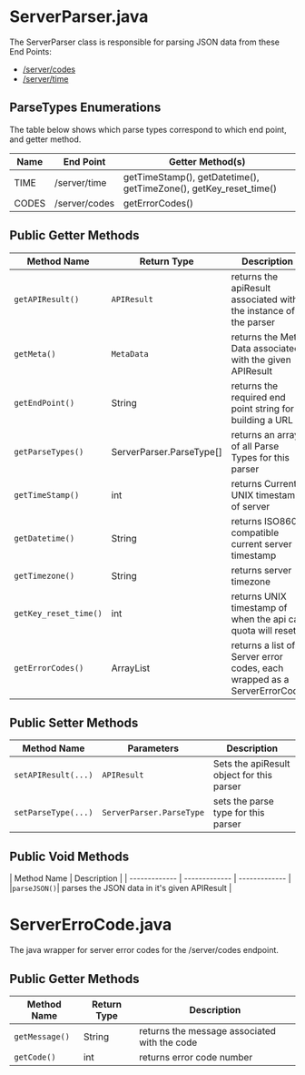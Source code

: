 # ServerParser.java
The ServerParser class is responsible for parsing JSON data from these End Points:
* [/server/codes](https://github.com/uWaterloo/api-documentation/blob/master/v2/server/codes.md)
* [/server/time](https://github.com/uWaterloo/api-documentation/blob/master/v2/server/time.md)

## ParseTypes Enumerations
The table below shows which parse types correspond to which end point, and getter method.

| Name  | End Point | Getter Method(s) |
| ------------- | ------------- |------------- |
| TIME  | /server/time  | getTimeStamp(), getDatetime(), getTimeZone(), getKey_reset_time()|
| CODES  | /server/codes  | getErrorCodes()|

## Public Getter Methods
| Method Name  | Return Type | Description |
| ------------- | ------------- | ------------- |
|`getAPIResult()`|`APIResult`|returns the apiResult associated with the instance of the parser|
|`getMeta()`|`MetaData`|returns the Meta Data associated with the given APIResult|
|`getEndPoint()`|String|returns the required end point string for building a URL|
|`getParseTypes()`|ServerParser.ParseType[]|returns an array of all Parse Types for this parser|
| `getTimeStamp()`| int | returns Current UNIX timestamp of server|
| `getDatetime()`  | String | returns ISO8601 compatible current server timestamp |
| `getTimezone()` | String | returns server timezone |
| `getKey_reset_time()` | int | returns UNIX timestamp of when the api call quota will reset |
| `getErrorCodes()` | ArrayList<ServerErrorCode> | returns a list of Server error codes, each wrapped as a ServerErrorCode|

## Public Setter Methods
| Method Name  | Parameters | Description |
| ------------- | ------------- | ------------- |
|`setAPIResult(...)`| `APIResult` |Sets the apiResult object for this parser|
|`setParseType(...)`| `ServerParser.ParseType` | sets the parse type for this parser |

## Public Void Methods
| Method Name  | Description |
| ------------- | ------------- | ------------- |
|`parseJSON()`| parses the JSON data in it's given APIResult |

# ServerErroCode.java
The java wrapper for server error codes for the /server/codes endpoint.

## Public Getter Methods
| Method Name  | Return Type | Description |
| ------------- | ------------- | ------------- |
| `getMessage()`| String | returns the message associated with the code|
| `getCode()`  | int | returns error code number |

